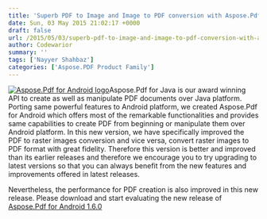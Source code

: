 ```yaml
---
title: 'Superb PDF to Image and Image to PDF conversion with Aspose.Pdf for Android 1.6.0'
date: Sun, 03 May 2015 21:02:17 +0000
draft: false
url: /2015/05/03/superb-pdf-to-image-and-image-to-pdf-conversion-with-aspose.pdf-for-android-1.6.0/
author: Codewarior
summary: ''
tags: ['Nayyer Shahbaz']
categories: ['Aspose.PDF Product Family']
---
```


[![Aspose.Pdf for Android logo][1]](https://blog.aspose.com/wp-content/uploads/sites/2/2013/09/aspose-Pdf-for-Android.png)Aspose.Pdf for Java is our award winning API to create as well as manipulate PDF documents over Java platform. Porting same powerful features to Android platform, we created Aspose.Pdf for Android which offers most of the remarkable functionalities and provides same capabilities to create PDF from beginning or manipulate them over Android platform. In this new version, we have specifically improved the PDF to raster images conversion and vice versa, convert raster images to PDF format with great fidelity. Therefore this version is better and improved than its earlier releases and therefore we encourage you to try upgrading to latest versions so that you can always benefit from the new features and improvements offered in latest releases.

Nevertheless, the performance for PDF creation is also improved in this new release. Please download and start evaluating the new release of [Aspose.Pdf for Android 1.6.0][2]




[1]: https://blog.aspose.com/wp-content/uploads/sites/2/2013/09/aspose-Pdf-for-Android.png "Aspose.Pdf for Android logo"
[2]: http://www.aspose.com/community/files/74/android-components/aspose.pdf-for-android/entry620746.aspx




